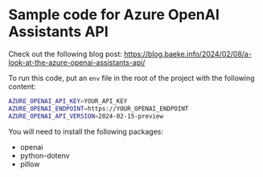 # Sample code for Azure OpenAI Assistants API

Check out the following blog post: https://blog.baeke.info/2024/02/08/a-look-at-the-azure-openai-assistants-api/

To run this code, put an `env` file in the root of the project with the following content:

```bash
AZURE_OPENAI_API_KEY=YOUR_API_KEY
AZURE_OPENAI_ENDPOINT=https://YOUR_OPENAI_ENDPOINT
AZURE_OPENAI_API_VERSION=2024-02-15-preview
```

You will need to install the following packages:

- openai
- python-dotenv
- pillow